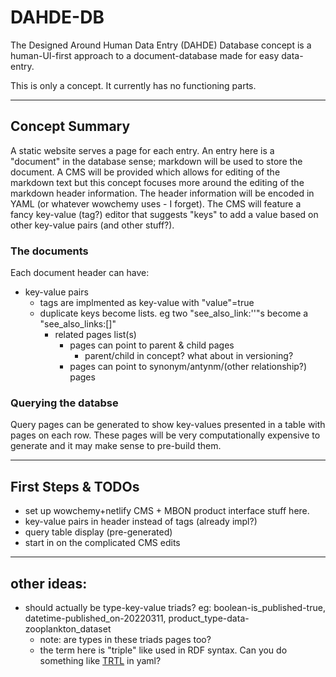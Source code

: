 # DAHDE-DB
The Designed Around Human Data Entry (DAHDE) Database concept is a human-UI-first approach to a document-database made for easy data-entry.

This is only a concept. It currently has no functioning parts.

----------------------------------------

## Concept Summary 
A static website serves a page for each entry.
An entry here is a "document" in the database sense; markdown will be used to store the document.
A CMS will be provided which allows for editing of the markdown text but this concept focuses more around the editing of the markdown header information.
The header information will be encoded in YAML (or whatever wowchemy uses - I forget).
The CMS will feature a fancy key-value (tag?) editor that suggests "keys" to add a value based on other key-value pairs (and other stuff?).

### The documents
Each document header can have: 

* key-value pairs
    * tags are implmented as key-value with "value"=true
    * duplicate keys become lists. eg two "see_also_link:''"s become a "see_also_links:[]"
        * related pages list(s)
            * pages can point to parent & child pages
                * parent/child in concept? what about in versioning?
            * pages can point to synonym/antynm/(other relationship?) pages

### Querying the databse
Query pages can be generated to show key-values presented in a table with pages on each row.
These pages will be very computationally expensive to generate and it may make sense to pre-build them.

-----

## First Steps & TODOs
* set up wowchemy+netlify CMS + MBON product interface stuff here.
* key-value pairs in header instead of tags (already impl?)
* query table display (pre-generated)
* start in on the complicated CMS edits

------

## other ideas:
* should actually be type-key-value triads? eg: boolean-is_published-true, datetime-published_on-20220311, product_type-data-zooplankton_dataset
    * note: are types in these triads pages too?
    * the term here is "triple" like used in RDF syntax. Can you do something like [TRTL](https://en.wikipedia.org/wiki/Turtle_(syntax)) in yaml?
